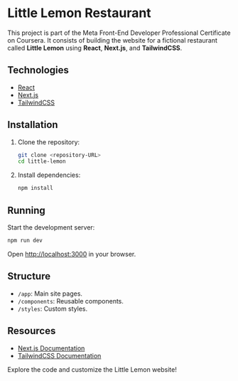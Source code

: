 # Little Lemon Restaurant

This project is part of the Meta Front-End Developer Professional Certificate on Coursera. It consists of building the website for a fictional restaurant called **Little Lemon** using **React**, **Next.js**, and **TailwindCSS**.

## Technologies

- [React](https://react.dev/)
- [Next.js](https://nextjs.org/)
- [TailwindCSS](https://tailwindcss.com/)

## Installation

1. Clone the repository:
    ```bash
    git clone <repository-URL>
    cd little-lemon
    ```
2. Install dependencies:
    ```bash
    npm install
    ```

## Running

Start the development server:
```bash
npm run dev
```
Open [http://localhost:3000](http://localhost:3000) in your browser.

## Structure

- `/app`: Main site pages.
- `/components`: Reusable components.
- `/styles`: Custom styles.

## Resources

- [Next.js Documentation](https://nextjs.org/docs)
- [TailwindCSS Documentation](https://tailwindcss.com/docs)

Explore the code and customize the Little Lemon website!
